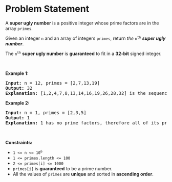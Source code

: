 # Problem Statement

<p>A <strong>super ugly number</strong> is a positive integer whose prime factors are in the array <code>primes</code>.</p>

<p>Given an integer <code>n</code> and an array of integers <code>primes</code>, return <em>the</em> <code>n<sup>th</sup></code> <em><strong>super ugly number</strong></em>.</p>

<p>The <code>n<sup>th</sup></code> <strong>super ugly number</strong> is <strong>guaranteed</strong> to fit in a <strong>32-bit</strong> signed integer.</p>

<p>&nbsp;</p>
<p><strong>Example 1:</strong></p>

<pre>
<strong>Input:</strong> n = 12, primes = [2,7,13,19]
<strong>Output:</strong> 32
<strong>Explanation:</strong> [1,2,4,7,8,13,14,16,19,26,28,32] is the sequence of the first 12 super ugly numbers given primes = [2,7,13,19].
</pre>

<p><strong>Example 2:</strong></p>

<pre>
<strong>Input:</strong> n = 1, primes = [2,3,5]
<strong>Output:</strong> 1
<strong>Explanation:</strong> 1 has no prime factors, therefore all of its prime factors are in the array primes = [2,3,5].
</pre>

<p>&nbsp;</p>
<p><strong>Constraints:</strong></p>

<ul>
	<li><code>1 &lt;= n &lt;= 10<sup>6</sup></code></li>
	<li><code>1 &lt;= primes.length &lt;= 100</code></li>
	<li><code>2 &lt;= primes[i] &lt;= 1000</code></li>
	<li><code>primes[i]</code> is <strong>guaranteed</strong> to be a prime number.</li>
	<li>All the values of <code>primes</code> are <strong>unique</strong> and sorted in <strong>ascending order</strong>.</li>
</ul>
